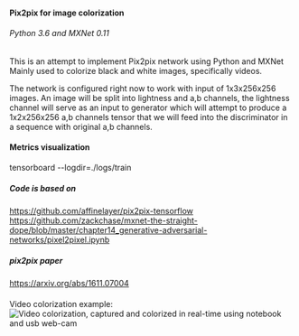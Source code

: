 #### Pix2pix for image colorization
###### Python 3.6 and MXNet 0.11

This is an attempt to implement Pix2pix network using Python and MXNet
Mainly used to colorize black and white images, specifically videos.

The network is configured right now to work with input of 1x3x256x256 images.
An image will be split into lightness and a,b channels, the lightness channel
will serve as an input to generator which will attempt to produce a 1x2x256x256 a,b channels tensor
that we will feed into the discriminator in a sequence with original a,b channels.

#### Metrics visualization
tensorboard --logdir=./logs/train

##### Code is based on
https://github.com/affinelayer/pix2pix-tensorflow
https://github.com/zackchase/mxnet-the-straight-dope/blob/master/chapter14_generative-adversarial-networks/pixel2pixel.ipynb

##### pix2pix paper
https://arxiv.org/abs/1611.07004

####
Video colorization example:
![Video colorization, captured and colorized in real-time using notebook and usb web-cam](https://s3-us-west-1.amazonaws.com/pix2pix/real_time_video_colorization_street.gif)
